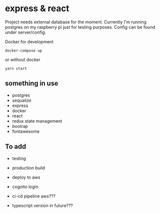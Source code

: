 # express & react

Project needs external database for the moment. 
Currently I'm running postgres on my raspberry pi just for testing purposes.
Config can be found under server/config.

Docker for development

```
docker-compose up
```

or without docker

```
yarn start
```

## something in use

-   postgres
-   sequalize
-   express
-   docker
-   react
-   redux state management 
-   bootrap
-   fontawesome

## To add

-   testing
-   production build
-   deploy to aws
-   cognito login

-   ci-cd pipeline aws???
-   typescript version in future???
